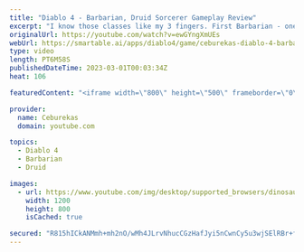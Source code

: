 ```yaml
---
title: "Diablo 4 - Barbarian, Druid Sorcerer Gameplay Review"
excerpt: "I know those classes like my 3 fingers. First Barbarian - one who can carry big pot of hell's kitchen soup and is not afraid of no ..."
originalUrl: https://youtube.com/watch?v=ewGYngXmUEs
webUrl: https://smartable.ai/apps/diablo4/game/ceburekas-diablo-4-barbarian-druid-sorcerer-gameplay-review/
type: video
length: PT6M58S
publishedDateTime: 2023-03-01T00:03:34Z
heat: 106

featuredContent: "<iframe width=\"800\" height=\"500\" frameborder=\"0\" src=\"https://www.youtube.com/embed/ewGYngXmUEs\" allow=\"accelerometer; autoplay; encrypted-media; gyroscope; picture-in-picture\" allowfullscreen></iframe>"

provider:
  name: Ceburekas
  domain: youtube.com

topics:
  - Diablo 4
  - Barbarian
  - Druid

images:
  - url: https://www.youtube.com/img/desktop/supported_browsers/dinosaur.png
    width: 1200
    height: 800
    isCached: true

secured: "R815hICkANMmh+mh2nO/wMh4JLrvNhucCGzHafJyi5nCwnCy5u3wjSElRBr+fT5LOjVsbddMljDwnv2dHM76KXbFJtPFzip7Q3GeSmuti4mR7MbIS0ekc7pdv7qNAS4+rcO/3KnyDFMv6pQlIpNaahODFJuSosJdoMuuonK8Fvrd5Os3tC6fJUfSeQMw1JCaScVk8dXidySf+EwD7H7QuIPYKXA3L5Sg/iSNo4vfrjUU0ZXU8J3fFO82W6hnorzhXi+/05lTPDSnEBGfkrIvXZzUXfyCzbDGUN4GQmk1gg86V0HBSieZdS2ZJDkHvkW1P7HkMR9XMJK+q+9hjZ/bOu2Dnkq67P+earIyMsMgdi/y/GLUH1A8iHJPea1K4ao0Yk6teJajo7x7NavMO3RmRA==;8LAht1dUfatZNC5I/GyHfw=="
---
```


